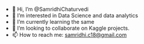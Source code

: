- 👋 Hi, I’m @SamridhiChaturvedi
- 👀 I’m interested in Data Science and data analytics
- 🌱 I’m currently learning the same
- 💞️ I’m looking to collaborate on Kaggle projects.
- 📫 How to reach me: samridhi.c18@gmail.com

<!---
SamridhiChaturvedi/SamridhiChaturvedi is a ✨ special ✨ repository because its `README.md` (this file) appears on your GitHub profile.
You can click the Preview link to take a look at your changes.
--->
